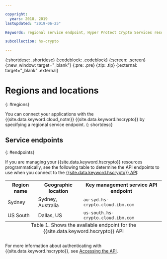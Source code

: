 ```yaml
---

copyright:
  years: 2018, 2019
lastupdated: "2019-06-25"

Keywords: regional service endpoint, Hyper Protect Crypto Services resources, API endpoints

subcollection: hs-crypto

---
```


{:shortdesc: .shortdesc}
{:codeblock: .codeblock}
{:screen: .screen}
{:new_window: target="_blank"}
{:pre: .pre}
{:tip: .tip}
{:external: target="_blank" .external}

# Regions and locations
{: #regions}

You can connect your applications with the {{site.data.keyword.cloud_notm}} {{site.data.keyword.hscrypto}} by specifying a regional service endpoint.
{: shortdesc}

<!-- ## Available regions
{: #available-regions}

{{site.data.keyword.hscrypto}} is available in the following regions and locations: -->


## Service endpoints
{: #endpoints}

If you are managing your {{site.data.keyword.hscrypto}} resources programmatically, see the following table to determine the API endpoints to use when you connect to the [{{site.data.keyword.hscrypto}} API](https://{DomainName}/apidocs/hs-crypto):

<table>
    <tr>
        <th>Region name</th>
        <th>Geographic location</th>
        <th>Key management service API endpoint</th>
<!--        <th>GREP11 service API endpoint</th>
    </tr> -->
  <!--
    <tr>
        <td>Germany</td>
        <td>Frankfurt, Germany</td>
        <td>
            <code></code>
        </td>
    </tr>
    -->
    <tr>
        <td>Sydney</td>
        <td>Sydney, Australia</td>
        <td>
            <code>au-syd.hs-crypto.cloud.ibm.com</code>
        </td>
<!--        <td>
            <code>ep11.au-syd.hs-crypto.cloud.ibm.com</code>
        </td> -->
    </tr>
    <!--
    <tr>
        <td>United Kingdom</td>
        <td>London, England</td>
        <td>
            <code></code>
        </td>
    </tr>
    <tr>
        <td>US East</td>
        <td>Washington D.C., US</td>
        <td>
            <code></code>
        </td>
    </tr> -->
    <tr>
        <td>US South</td>
        <td>Dallas, US</td>
        <td>
            <code>us-south.hs-crypto.cloud.ibm.com</code>
        </td>
<!--        <td>
            <code>ep11.us-south.hs-crypto.cloud.ibm.com</code>
        </td> -->
    </tr>
    <caption style="caption-side:bottom;">Table 1. Shows the available endpoint for the {{site.data.keyword.hscrypto}} API</caption>
</table>

For more information about authenticating with {{site.data.keyword.hscrypto}}, see [Accessing the API](/docs/services/hs-crypto/access-api.html).
